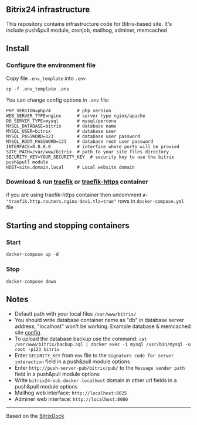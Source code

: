 ## Bitrix24 infrastructure
This repository contains infrastructure code for Bitrix-based site. It's include push&pull module, cronjob, mailhog, adminer, memcached

## Install

### Configure the environment file

Copy file `.env_template` into `.env`

```
cp -f .env_template .env
```

You can change config options in ```.env``` file:

```
PHP_VERSION=php74          # php version
WEB_SERVER_TYPE=nginx      # server type nginx/apache
DB_SERVER_TYPE=mysql       # mysql/percona
MYSQL_DATABASE=bitrix      # database name
MYSQL_USER=bitrix          # database user
MYSQL_PASSWORD=123         # database user password
MYSQL_ROOT_PASSWORD=123    # database root user password
INTERFACE=0.0.0.0          # interface where ports will be proxied
SITE_PATH=/var/www/bitrix  # path to your site files directory
SECURITY_KEY=YOUR_SECURITY_KEY  # security key to use the bitrix push&pull module
HOST=site.domain.local     # Local website domain
```

### Download & run [traefik](https://github.com/MTai88/docker_traefik) or [traefik-https](https://github.com/MTai88/docker_traefik_https) container
if you are using traefik-https container then uncomment `#- "traefik.http.routers.nginx-dev1.tls=true"` 
rows in `docker-compose.yml` file

## Starting and stopping containers
### Start
```
docker-compose up -d
```

### Stop
```
docker-compose down
```

## Notes
- Default path with your local files ```/var/www/bitrix/```
- You should write database container name as "db" in database server address, "localhost" won't be working. Example database & memcached site [config](configs/.settings.php).
- To upload the database backup use the command: ```cat /var/www/bitrix/backup.sql | docker exec -i mysql /usr/bin/mysql -u root -p123 bitrix```
- Enter `SECURITY_KEY` from `env` file to the `Signature code for server interaction` field in a push&pull module options
- Enter `http://push-server-pub/bitrix/pub/` to the `Message sender path` field in a push&pull module options
- Write `bitrix24-sub.docker.localhost` domain in other url fields in a push&pull module options
- Mailhog web interface: `http://localhost:8025`
- Adminer web interface: `http://localhost:8080`

---
Based on the [BitrixDock](https://github.com/bitrixdock/bitrixdock)